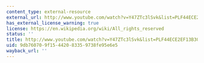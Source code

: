 ```yaml
---
content_type: external-resource
external_url: http://www.youtube.com/watch?v=Y47ZTc3lSvk&list=PLF44ECE2EF13B303D
has_external_license_warning: true
license: https://en.wikipedia.org/wiki/All_rights_reserved
status: ''
title: http://www.youtube.com/watch?v=Y47ZTc3lSvk&list=PLF44ECE2EF13B303D
uid: 9db76070-9f15-4420-8335-9738fe95e6e5
wayback_url: ''
---
```

